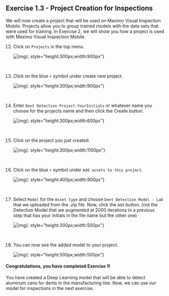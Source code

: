 

<h2>Exercise 1.3 - Project Creation for Inspections</h2>

We will now create a project that will be used on Maximo Visual Inspection Mobile. Projects allow you to group trained models with the data sets that were used for training. In Exercise 2, we will show you how a project is used with Maximo Visual Inspection Mobile. 

12. Click on `Projects` in the top menu.

    ![img](/img/mvi-hol-imgs/img-exerciseOne/exercise1-3/projectstab.png){: style="height:300px;width:900px"}

    <br>

13. Click on the blue `+` symbol under create new project.

    ![img](/img/mvi-hol-imgs/img-exerciseOne/exercise1-3/newproject.png){: style="height:300px;width:900px"}

    <br>

14. Enter `Dent Detection Project-YourInitials` or whatever name you choose for the projects name and then click the Create button.

    ![img](/img/mvi-hol-imgs/img-exerciseOne/exercise1-3/create.png){: style="height:300px;width:600px"}

    <br>

15. Click on the project you just created.

    ![img](/img/mvi-hol-imgs/img-exerciseOne/exercise1-3/new.png){: style="height:300px;width:1100px"}

    <br>

16. Click on the blue `+` symbol under `Add assets to this project`.

    ![img](/img/mvi-hol-imgs/img-exerciseOne/exercise1-3/addA.png){: style="height:400px;width:900px"}

    <br>

17. Select `Model` for the `Asset type` and choose `Dent Detection Model - Lab` that we uploaded from the .zip file. Now, click the `Add` button. (not the Detection Model that we augmented at 2000 iterations in a previous step that has your initials in the file name but the other one)

    ![img](/img/mvi-hol-imgs/img-exerciseOne/exercise1-3/addAssets.png){: style="height:300px;width:500px"}

    <br>

18. You can now see the added model to your project.

    ![img](/img/mvi-hol-imgs/img-exerciseOne/exercise1-3/created.png){: style="height:500px;width:500px"}


<h4>Congratulations, you have completed Exercise 1!</h4>

You have created a Deep Learning model that will be able to detect aluminum cans for dents in the manufacturing line. Now, we can use our model for inspections in the next exercise. 



